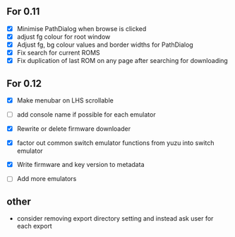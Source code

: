 ## For 0.11

- [x] Minimise PathDialog when browse is clicked
- [x] adjust fg colour for root window
- [x] Adjust fg, bg colour values and border widths for PathDialog
- [x] Fix search for current ROMS
- [x] Fix duplication of last ROM on any page after searching for downloading

## For 0.12

- [x] Make menubar on LHS scrollable 
- [ ] add console name if possible for each emulator

- [x] Rewrite or delete firmware downloader

- [x] factor out common switch emulator functions from yuzu into switch emulator 
- [x] Write firmware and key version to metadata
- [ ] Add more emulators 


## other 

- consider removing export directory setting and instead ask user for each export 


